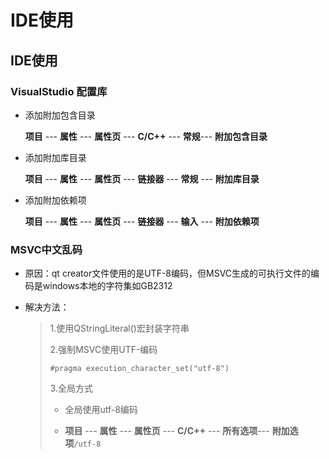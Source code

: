 # IDE使用

## IDE使用

### VisualStudio 配置库

+ 添加附加包含目录
  
  **项目** --- **属性** --- **属性页** --- **C/C++** --- **常规**--- **附加包含目录**

+ 添加附加库目录
  
  **项目** --- **属性** --- **属性页** --- **链接器** --- **常规** --- **附加库目录**

+ 添加附加依赖项
  
  **项目** --- **属性** --- **属性页** --- **链接器** --- **输入** --- **附加依赖项**

### MSVC中文乱码

- 原因：qt creator文件使用的是UTF-8编码，但MSVC生成的可执行文件的编码是windows本地的字符集如GB2312

- 解决方法：
  
  > 1.使用QStringLiteral()宏封装字符串
  > 
  > 2.强制MSVC使用UTF-编码
  > 
  > ```
  > #pragma execution_character_set("utf-8")
  > ```
  > 
  > 3.全局方式
  > 
  > + 全局使用utf-8编码
  > 
  > + **项目** --- **属性** --- **属性页** --- **C/C++** --- **所有选项**--- **附加选项**`/utf-8`
